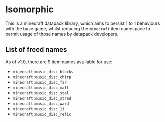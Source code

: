 # Isomorphic
This is a minecraft datapack library, which aims to persist 1 to 1 behaviours with the base game, whilst reducing the `minecraft` item namespace to permit usage of those names by datapack developers.

## List of freed names
As of v1.0, there are 9 item names available for use:
- `minecraft:music_disc_blocks`
- `minecraft:music_disc_chirp`
- `minecraft:music_disc_far`
- `minecraft:music_disc_mall`
- `minecraft:music_disc_stal`
- `minecraft:music_disc_strad`
- `minecraft:music_disc_ward`
- `minecraft:music_disc_11`
- `minecraft:music_disc_relic`